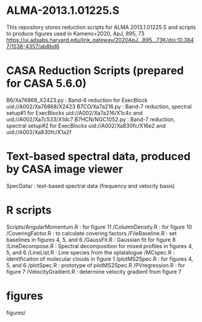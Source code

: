 # ALMA-2013.1.01225.S
This repository stores reduction scripts for ALMA 2013.1.01225.S and scripts to produce figures used in Kameno+2020, ApJ, 895, 73 https://ui.adsabs.harvard.edu/link_gateway/2020ApJ...895...73K/doi:10.3847/1538-4357/ab8bd6

# CASA Reduction Scripts (prepared for CASA 5.6.0)
B6/Xa76868_X2423.py             : Band-6 reduction for ExecBlock uid://A002/Xa76868/X2423
B7CO/Xa7a216.py                 : Band-7 reduction, spectral setup#1 for ExecBlocks uid://A002/Xa7a216/X1c4c and uid://A002/Xa7c533/X1dc7
B7HCN/NGC1052.py                : Band-7 reduction, spectral setup#2 for ExecBlocks uid://A002/Xa830fc/X16e2 and uid://A002/Xa830fc/X1a2f

# Text-based spectral data, produced by CASA image viewer
SpecData/                       : text-based spectral data (frequency and velocity basis)

# R scripts 
Scripts/AngularMomentum.R       : for figure 11
       /ColumnDensity.R         : for figure 10
       /CoveringFactor.R        : to calculate covering factors
       /FileBaseline.R          : set baselines in figures 4, 5, and 6
       /GaussFit.R              : Gaussian fit for figure 8
       /LineDecompose.R         : Spectral decomposition for mixed profiles in figures 4, 5, and 6
       /LineList.R              : Line species from the splatalogue
       /MCspec.R                : identificaiton of molecular clouds in figure 1
       /plotMS2Spec.R           : for figures 4, 5, and 6
       /plotSpec.R              : prototype of plotMS2Spec.R
       /PVregression.R          : for figure 7
       /VelocityGradient.R      : determine velocity gradient from figure 7

# figures
figures/
